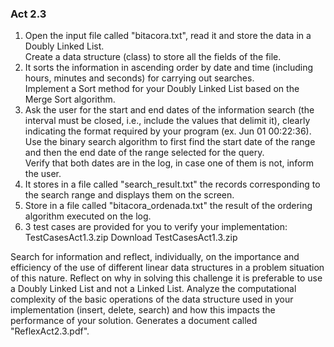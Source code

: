 ### Act 2.3
1. Open the input file called "bitacora.txt", read it and store the data in a Doubly Linked List.  
Create a data structure (class) to store all the fields of the file.
2. It sorts the information in ascending order by date and time (including hours, minutes and seconds) for carrying out searches.  
Implement a Sort method for your Doubly Linked List based on the Merge Sort algorithm.
3. Ask the user for the start and end dates of the information search (the interval must be closed, i.e., include the values
that delimit it), clearly indicating the format required by your program (ex. Jun 01 00:22:36).  
Use the binary search algorithm to first find the start date of the range and then the end date of the range selected for the query.  
Verify that both dates are in the log, in case one of them is not, inform the user.
4. It stores in a file called "search_result.txt" the records corresponding to the search range and displays them on the screen.
5. Store in a file called "bitacora_ordenada.txt" the result of the ordering algorithm executed on the log.
6. 3 test cases are provided for you to verify your implementation: TestCasesAct1.3.zip Download TestCasesAct1.3.zip

Search for information and reflect, individually, on the importance and efficiency of the use of different linear data structures 
in a problem situation of this nature. Reflect on why in solving this challenge it is preferable to use a Doubly Linked List and not a Linked List.
Analyze the computational complexity of the basic operations of the data structure used in your implementation (insert, delete, search) and how this 
impacts the performance of your solution. Generates a document called "ReflexAct2.3.pdf".
